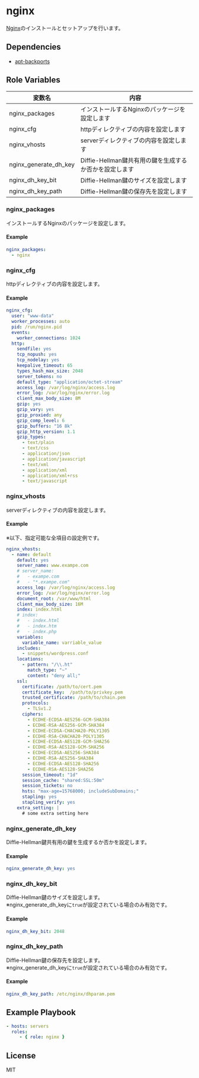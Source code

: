 nginx
=========

[Nginx](https://nginx.org/)のインストールとセットアップを行います。

Dependencies
------------

* [apt-backports](https://github.com/histudy/ansible-role-apt-backports)

Role Variables
--------------

| 変数名                | 内容                                                   |
| --------------------- | ------------------------------------------------------ |
| nginx_packages        | インストールするNginxのパッケージを設定します          |
| nginx_cfg             | httpディレクティブの内容を設定します                   |
| nginx_vhosts          | serverディレクティブの内容を設定します                 |
| nginx_generate_dh_key | Diffie-Hellman鍵共有用の鍵を生成するか否かを設定します |
| nginx_dh_key_bit      | Diffie-Hellman鍵のサイズを設定します                   |
| nginx_dh_key_path     | Diffie-Hellman鍵の保存先を設定します                   |

### nginx_packages

インストールするNginxのパッケージを設定します。

#### Example

```yml
nginx_packages:
  - nginx
```

### nginx_cfg

httpディレクティブの内容を設定します。

#### Example

```yml
nginx_cfg:
  user: "www-data"
  worker_processes: auto
  pid: /run/nginx.pid
  events:
    worker_connections: 1024
  http:
    sendfile: yes
    tcp_nopush: yes
    tcp_nodelay: yes
    keepalive_timeout: 65
    types_hash_max_size: 2048
    server_tokens: no
    default_type: "application/octet-stream"
    access_log: /var/log/nginx/access.log
    error_log: /var/log/nginx/error.log
    client_max_body_size: 8M
    gzip: yes
    gzip_vary: yes
    gzip_proxied: any
    gzip_comp_level: 6
    gzip_buffers: "16 8k"
    gzip_http_version: 1.1
    gzip_types:
      - text/plain
      - text/css
      - application/json
      - application/javascript
      - text/xml
      - application/xml
      - application/xml+rss
      - text/javascript
```

### nginx_vhosts

serverディレクティブの内容を設定します。

#### Example

※以下、指定可能な全項目の設定例です。

```yml
nginx_vhosts:
  - name: default
    default: yes
    server_name: www.exampe.com
    # server_name:
    #   - exampe.com
    #   - "*.exampe.com"
    access_log: /var/log/nginx/access.log
    error_log: /var/log/nginx/error.log
    document_root: /var/www/html
    client_max_body_size: 16M
    index: index.html
    # index:
    #   - index.html
    #   - index.htm
    #   - index.php
    variables:
      variable_name: varriable_value
    includes:
      - snippets/wordpress.conf
    locations:
      - pattern: "/\\.ht"
        match_type: "~"
        content: "deny all;"
    ssl:
      certificate: /path/to/cert.pem
      certificate_key:  /path/to/privkey.pem
      trusted_certificate: /path/to/chain.pem
      protocols:
        - TLSv1.2
      ciphers:
        - ECDHE-ECDSA-AES256-GCM-SHA384
        - ECDHE-RSA-AES256-GCM-SHA384
        - ECDHE-ECDSA-CHACHA20-POLY1305
        - ECDHE-RSA-CHACHA20-POLY1305
        - ECDHE-ECDSA-AES128-GCM-SHA256
        - ECDHE-RSA-AES128-GCM-SHA256
        - ECDHE-ECDSA-AES256-SHA384
        - ECDHE-RSA-AES256-SHA384
        - ECDHE-ECDSA-AES128-SHA256
        - ECDHE-RSA-AES128-SHA256
      session_timeout: "1d"
      session_cache: "shared:SSL:50m"
      session_tickets: no
      hsts: "max-age=15768000; includeSubDomains;"
      stapling: yes
      stapling_verify: yes
    extra_setting: |
      # some extra setting here
```

### nginx_generate_dh_key

Diffie-Hellman鍵共有用の鍵を生成するか否かを設定します。

#### Example

```yml
nginx_generate_dh_key: yes
```

### nginx_dh_key_bit

Diffie-Hellman鍵のサイズを設定します。  
※nginx_generate_dh_keyに`true`が設定されている場合のみ有効です。

#### Example

```yml
nginx_dh_key_bit: 2048
```

### nginx_dh_key_path

Diffie-Hellman鍵の保存先を設定します。  
※nginx_generate_dh_keyに`true`が設定されている場合のみ有効です。

#### Example

```yml
nginx_dh_key_path: /etc/nginx/dhparam.pem
```

Example Playbook
----------------

```yml
- hosts: servers
  roles:
     - { role: nginx }
```

License
-------

MIT
